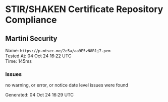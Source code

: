 # STIR/SHAKEN Certificate Repository Compliance

## Martini Security

Name: `https://p.mtsec.me/2e5a/aa9E5vN8R1j7.pem`\
Tested At: 04 Oct 24 16:22 UTC\
Time: 145ms

### Issues

no warning, or error, or notice date level issues were found

Generated: 04 Oct 24 16:29 UTC